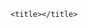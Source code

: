 
<!DOCTYPE html>
<html lang="ru">
<head>
    <meta charset="UTF-8">

    <title></title>
   
        
</head>
<body>


                
</body>
</html>

